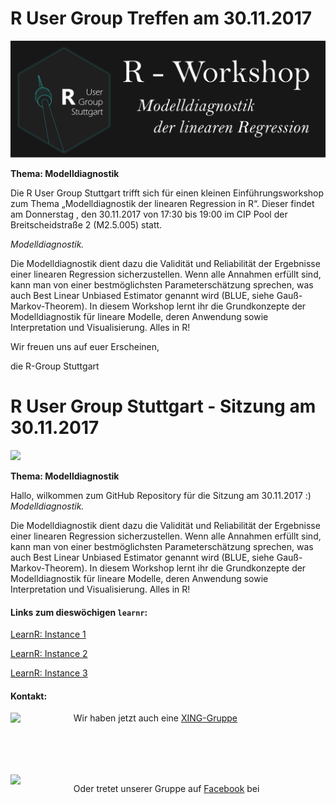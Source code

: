 # R User Group Treffen am 30.11.2017

![](diagnostik/LearnR/images/header2.png)

**Thema: Modelldiagnostik**

Die R User Group Stuttgart trifft sich für einen kleinen Einführungsworkshop zum Thema „Modelldiagnostik der linearen Regression in R“. Dieser findet am Donnerstag , den 30.11.2017 von 17:30 bis 19:00 im CIP Pool der Breitscheidstraße 2 (M2.5.005) statt.  


*Modelldiagnostik.*

Die Modelldiagnostik dient dazu die Validität und Reliabilität der Ergebnisse einer linearen Regression sicherzustellen. Wenn alle Annahmen erfüllt sind, kann man von einer bestmöglichsten Parameterschätzung sprechen, was auch Best Linear Unbiased Estimator genannt wird (BLUE, siehe Gauß-Markov-Theorem). In diesem Workshop lernt ihr die Grundkonzepte der Modelldiagnostik für lineare Modelle, deren Anwendung sowie Interpretation und Visualisierung. Alles in R!

Wir freuen uns auf euer Erscheinen, 

die R-Group Stuttgart


# R User Group Stuttgart - Sitzung am 30.11.2017

![](images/header2.png)

**Thema: Modelldiagnostik**

Hallo, wilkommen zum GitHub Repository für die Sitzung am 30.11.2017 :)
*Modelldiagnostik.*

Die Modelldiagnostik dient dazu die Validität und Reliabilität der Ergebnisse einer linearen Regression sicherzustellen. Wenn alle Annahmen erfüllt sind, kann man von einer bestmöglichsten Parameterschätzung sprechen, was auch Best Linear Unbiased Estimator genannt wird (BLUE, siehe Gauß-Markov-Theorem). In diesem Workshop lernt ihr die Grundkonzepte der Modelldiagnostik für lineare Modelle, deren Anwendung sowie Interpretation und Visualisierung. Alles in R!

#### **Links zum dieswöchigen `learnr`:**

[LearnR: Instance 1](https://favstats.shinyapps.io/regdiag1/)

[LearnR: Instance 2](https://favstats.shinyapps.io/regdiag2/)

[LearnR: Instance 3](https://favstats.shinyapps.io/regdiag3/)





#### **Kontakt:**

<img src="images/xing.jpg" align = "left" width = "20%">

Wir haben jetzt auch eine [XING-Gruppe](https://www.xing.com/communities/groups/r-user-group-stuttgart-c0de-1101184)

<br>
<br>
<br>
<br>


<img src="images/facebook.png" align = "left" width = "20%">

Oder tretet unserer Gruppe auf [Facebook](https://www.facebook.com/groups/rstuttgart/) bei

<br>
<br>


